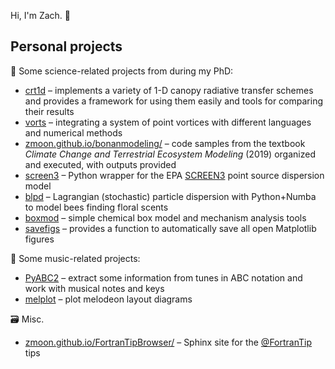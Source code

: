 Hi, I'm Zach. 👋

<!--
### Hi there 👋

**zmoon/zmoon** is a ✨ _special_ ✨ repository because its `README.md` (this file) appears on your GitHub profile.

Here are some ideas to get you started:

- 🔭 I’m currently working on ...
- 🌱 I’m currently learning ...
- 👯 I’m looking to collaborate on ...
- 🤔 I’m looking for help with ...
- 💬 Ask me about ...
- 📫 How to reach me: ...
- 😄 Pronouns: ...
- ⚡ Fun fact: ...
-->

## Personal projects

🌳 Some science-related projects from during my PhD:

* [crt1d](https://github.com/zmoon/crt1d) ⁠– implements a variety of 1-D canopy radiative transfer schemes and provides a framework for using them easily and tools for comparing their results
* [vorts](https://github.com/zmoon/vorts) – integrating a system of point vortices with different languages and numerical methods
* [zmoon.github.io/bonanmodeling/](https://zmoon.github.io/bonanmodeling/) – code samples from the textbook *Climate Change and Terrestrial Ecosystem Modeling* (2019) organized and executed, with outputs provided
* [screen3](https://github.com/zmoon/screen3) – Python wrapper for the EPA [SCREEN3](https://www.epa.gov/scram/air-quality-dispersion-modeling-screening-models#screen3) point source dispersion model
* [blpd](https://github.com/zmoon/blpd) – Lagrangian (stochastic) particle dispersion with Python+Numba to model bees finding floral scents 
* [boxmod](https://github.com/zmoon/boxmod) – simple chemical box model and mechanism analysis tools
* [savefigs](https://github.com/zmoon/savefigs) – provides a function to automatically save all open Matplotlib figures

🎵 Some music-related projects:

* [PyABC2](https://github.com/zmoon/PyABC2) – extract some information from tunes in ABC notation and work with musical notes and keys
* [melplot](https://github.com/zmoon/melplot) – plot melodeon layout diagrams

🗃️ Misc.

* [zmoon.github.io/FortranTipBrowser/](https://zmoon.github.io/FortranTipBrowser/) – Sphinx site for the [@FortranTip](https://twitter.com/fortrantip) tips
